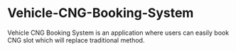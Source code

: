 # Vehicle-CNG-Booking-System
 Vehicle CNG Booking System is  an application where users can easily  book CNG slot which will replace  traditional method.
